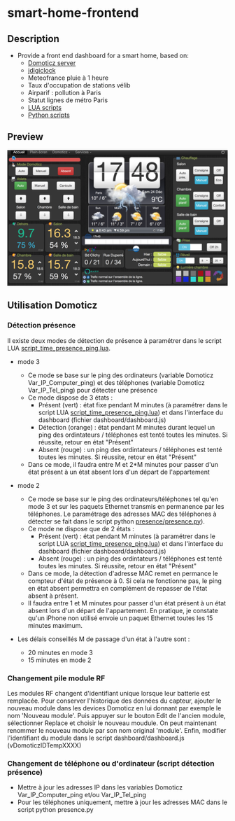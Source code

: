 # smart-home-frontend

## Description
* Provide a front end dashboard for a smart home, based on:
  * [Domoticz server](https://www.domoticz.com)
  * [jdigiclock](https://github.com/tcellerier/jdigiclock)
  * Meteofrance pluie à 1 heure
  * Taux d'occupation de stations vélib
  * Airparif : pollution à Paris
  * Statut lignes de métro Paris
  * [LUA scripts](https://github.com/tcellerier/Domoticz-LUA-scripts)
  * [Python scripts](https://github.com/tcellerier/Domoticz-Python-scripts)

## Preview
![alt tag](screenshot.png)


## Utilisation Domoticz

### Détection présence
Il existe deux modes de détection de présence à paramétrer dans le script LUA [script_time_presence_ping.lua](https://github.com/tcellerier/Domoticz-LUA-scripts).
* mode 3
  * Ce mode se base sur le ping des ordinateurs (variable Domoticz Var_IP_Computer_ping) et des téléphones (variable Domoticz Var_IP_Tel_ping) pour détecter une présence
  * Ce mode dispose de 3 états :
    * Présent (vert) : état fixe pendant M minutes (à paramétrer dans le script LUA [script_time_presence_ping.lua](https://github.com/tcellerier/Domoticz-LUA-scripts)) et dans l'interface du dashboard (fichier dashboard/dashboard.js)
    * Détection (orange) : état pendant M minutes durant lequel un ping des ordintateurs / téléphones est tenté toutes les minutes. Si réussite, retour en état "Présent"
    * Absent (rouge) : un ping des ordintateurs / téléphones est tenté toutes les minutes. Si réussite, retour en état "Présent"
  * Dans ce mode, il faudra entre M et 2*M minutes pour passer d'un état présent à un état absent lors d'un départ de l'appartement
    
* mode 2
  * Ce mode se base sur le ping des ordinateurs/téléphones tel qu'en mode 3 et sur les paquets Ethernet transmis en permanence par les téléphones. Le paramétrage des adresses MAC des téléphones à détecter se fait dans le script python [presence/presence.py](https://github.com/tcellerier/Domoticz-Python-scripts)).
  * Ce mode ne dispose que de 2 états :
    * Présent (vert) : état pendant M minutes (à paramétrer dans le script LUA [script_time_presence_ping.lua](https://github.com/tcellerier/Domoticz-LUA-scripts)) et dans l'interface du dashboard (fichier dashboard/dashboard.js)
    * Absent (rouge) : un ping des ordintateurs / téléphones est tenté toutes les minutes. Si réussite, retour en état "Présent"
  * Dans ce mode, la détection d'adresse MAC remet en permance le compteur d'état de présence à 0. Si cela ne fonctionne pas, le ping en état absent permettra en complément de repasser de l'état absent à présent. 
  * Il faudra entre 1 et M minutes pour passer d'un état présent à un état absent lors d'un départ de l'appartement. En pratique, je constate qu'un iPhone non utilisé envoie un paquet Ethernet toutes les 15 minutes maximum.

* Les délais conseillés M de passage d'un état à l'autre sont :
  * 20 minutes en mode 3
  * 15 minutes en mode 2

### Changement pile module RF
Les modules RF changent d'identifiant unique lorsque leur batterie est remplacée.
Pour conserver l'historique des données du capteur, ajouter le nouveau module dans les devices Domoticz en lui donnant par exemple le nom 'Nouveau module'. 
Puis appuyer sur le bouton Edit de l'ancien module, sélectionner Replace et choisir le nouveau moudule.
On peut maintenant renommer le nouveau module par son nom original 'module'.
Enfin, modifier l'identifiant du module dans le script dashboard/dashboard.js (vDomoticzIDTempXXXX)


### Changement de téléphone ou d'ordinateur (script détection présence)
* Mettre à jour les adresses IP dans les variables Domoticz Var_IP_Computer_ping et/ou  Var_IP_Tel_ping
* Pour les téléphones uniquement, mettre à jour les adresses MAC dans le script python presence.py
